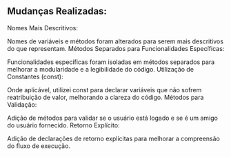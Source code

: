## Mudanças Realizadas:
Nomes Mais Descritivos:

Nomes de variáveis e métodos foram alterados para serem mais descritivos do que representam.
Métodos Separados para Funcionalidades Específicas:

Funcionalidades específicas foram isoladas em métodos separados para melhorar a modularidade e a legibilidade do código.
Utilização de Constantes (const):

Onde aplicável, utilizei const para declarar variáveis que não sofrem reatribuição de valor, melhorando a clareza do código.
Métodos para Validação:

Adição de métodos para validar se o usuário está logado e se é um amigo do usuário fornecido.
Retorno Explícito:

Adição de declarações de retorno explícitas para melhorar a compreensão do fluxo de execução.